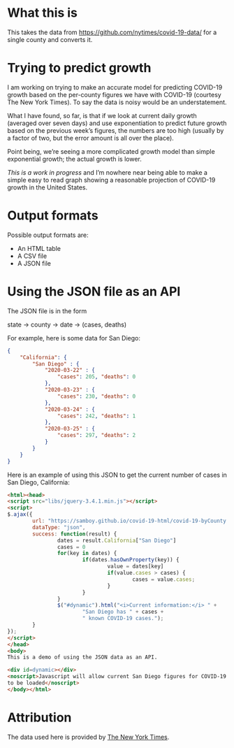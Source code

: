 # What this is

This takes the data from https://github.com/nytimes/covid-19-data/ for
a single county and converts it.

# Trying to predict growth

I am working on trying to make an accurate model for predicting COVID-19
growth based on the per-county figures we have with COVID-19 (courtesy
The New York Times).  To say the data is noisy would be an understatement.

What I have found, so far, is that if we look at current daily growth
(averaged over seven days) and use exponentiation to predict future
growth based on the previous week’s figures, the numbers are too high
(usually by a factor of two, but the error amount is all over the place).

Point being, we’re seeing a more complicated growth model than simple
exponential growth; the actual growth is lower.

*This is a work in progress* and I’m nowhere near being able to make
a simple easy to read graph showing a reasonable projection of COVID-19
growth in the United States.

# Output formats

Possible output formats are:

* An HTML table
* A CSV file
* A JSON file

# Using the JSON file as an API

The JSON file is in the form

state → county → date → (cases, deaths)

For example, here is some data for San Diego:

```json
{
	"California": {
		"San Diego" : {
			"2020-03-22" : {
				"cases": 205, "deaths": 0
			},
			"2020-03-23" : {
				"cases": 230, "deaths": 0
			},
			"2020-03-24" : {
				"cases": 242, "deaths": 1
			},
			"2020-03-25" : {
				"cases": 297, "deaths": 2
			}
		}
	}
}
```

Here is an example of using this JSON to get the current number of cases
in San Diego, California:

```html
<html><head>
<script src="libs/jquery-3.4.1.min.js"></script>
<script>
$.ajax({
        url: "https://samboy.github.io/covid-19-html/covid-19-byCounty.json",
        dataType: "json",
        success: function(result) {
                dates = result.California["San Diego"]
                cases = 0
                for(key in dates) {
                        if(dates.hasOwnProperty(key)) {
                                value = dates[key]
                                if(value.cases > cases) {
                                        cases = value.cases;
                                }
                        }
                }
                $("#dynamic").html("<i>Current information:</i> " +
                        "San Diego has " + cases +
                        " known COVID-19 cases.");
        }
});
</script>
</head>
<body>
This is a demo of using the JSON data as an API.

<div id=dynamic></div>
<noscript>Javascript will allow current San Diego figures for COVID-19 
to be loaded</noscript>
</body></html>
```

# Attribution

The data used here is provided by 
[The New York Times](https://github.com/nytimes/covid-19-data).
